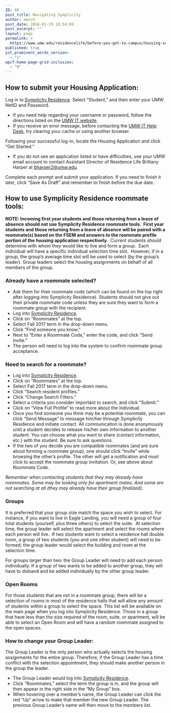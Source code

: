 ```yaml
---
ID: 68
post_title: Navigating Symplicity
author: mesch
post_date: 2016-01-29 18:54:09
post_excerpt: ""
layout: page
permalink: >
  https://www.umw.edu/residencelife/before-you-get-to-campus/housing-selection/navigating-symplicity/
published: true
yst_prominent_words_version:
  - "1"
wpcf-home-page-grid-inclusion:
  - "0"
---
```

<h2>How to submit your Housing Application:</h2>
Log in to <a href="https://umw-residence.symplicity.com">Symplicity Residence</a>. Select “Student,” and then enter your UMW NetID and Password.
<ul>
 	<li>If you need help regarding your username or password, follow the directions listed on the <a href="http://technology.umw.edu/logins">UMW IT website</a>.</li>
 	<li>If you receive an error message, before contacting the <a href="http://technology.umw.edu/helpdesk">UMW IT Help Desk</a>, try clearing your cache or using another browser.</li>
</ul>
Following your successful log-in, locate the Housing Application and click “Get Started.”
<ul>
 	<li>If you do not see an application listed or have difficulties, use your UMW email account to contact Assistant Director of Residence Life Brittany Harper at <a href="mailto:bharper2@umw.edu">bharper2@umw.edu</a>.</li>
</ul>
Complete each prompt and submit your application. If you need to finish it later, click “Save As Draft” and remember to finish before the due date.
<h2>How to use Symplicity Residence roommate tools:</h2>
<strong>NOTE: Incoming first year students and those returning from a leave of absence should not use Symplicity Residence roommate tools.  First year students and those returning from a leave of absence will be paired with a roommate(s) based on the FSEM and answers to the roommate profile portion of the housing application respectively.</strong>  Current students should determine with whom they would like to live and form a group.  Each individual will have a specific individual selection time slot.  However, if in a group, the group’s average time slot will be used to select (by the group’s leader). Group leaders select the housing assignments on behalf of all members of the group.
<h3>Already have a roommate selected?</h3>
<ul>
 	<li>Ask them for their roommate code (which can be found on the top right after logging into Symplicity Residence). Students should not give out their private roommate code unless they are sure they want to form a roommate group with the recipient.</li>
 	<li>Log into <a href="https://umw-residence.symplicity.com">Symplicity Residence</a>.</li>
 	<li>Click on “Roommates” at the top.</li>
 	<li>Select Fall 2017 term in the drop-down menu.</li>
 	<li>Click “Find someone you know.”</li>
 	<li>Next to “Enter a Roommate Code,” enter the code, and click “Send Invite.”</li>
 	<li>The person will need to log into the system to confirm roommate group acceptance.</li>
</ul>
<h3>Need to search for a roommate?</h3>
<ul>
 	<li>Log into <a href="https://umw-residence.symplicity.com">Symplicity Residence</a>.</li>
 	<li>Click on “Roommates” at the top.</li>
 	<li>Select Fall 2017 term in the drop-down menu.</li>
 	<li>Click “Search resident profiles.”</li>
 	<li>Click “Change Search Filters.”</li>
 	<li>Select a criteria you consider important to search, and click “Submit.”</li>
 	<li>Click on “View Full Profile” to read more about the individual.</li>
 	<li>Once you find someone you think may be a potential roommate, you can click “Send Message” to message him/her through Symplicity Residence and initiate contact. All communication is done anonymously until a student decides to release his/her own information to another student. You can choose what you want to share (contact information, etc.) with the student. Be sure to ask questions.</li>
 	<li>If the two of you decide you are compatible roommates (and are sure about forming a roommate group), one should click “Invite” while browsing the other’s profile. The other will get a notification and must click to accept the roommate group invitation. Or, see above about Roommate Code.</li>
</ul>
<em>Remember when contacting students that they may already have roommates. Some may be looking only for apartment mates. And some are not searching at all (they may already have their group finalized).</em>
<h3>Groups</h3>
It is preferred that your group size match the space you wish to select. For instance, if you want to live in Eagle Landing, you will need a group of four total students (yourself, plus three others) to select the suite.  At selection time, the group leader will select the apartment and select the rooms where each person will live.  If two students want to select a residence hall double room, a group of two students (you and one other student) will need to be formed; the group leader would select the building and room at the selection time.

For groups larger than two: the Group Leader will need to add each person individually. If a group of two wants to be added to another group, they will have to disband and be added individually by the other group leader.
<h3>Open Rooms</h3>
For those students that are not in a roommate group, there will be a selection of rooms in most of the residence halls that will allow any amount of students within a group to select the space. This list will be available on the main page when you log into Symplicity Residence. Those in a group that have less than the size required of the room, suite, or apartment, will be able to select an Open Room and will have a random roommate assigned to the open spaces.
<h3>How to change your Group Leader:</h3>
The Group Leader is the only person who actually selects the housing assignments for the entire group. Therefore, if the Group Leader has a time conflict with the selection appointment, they should make another person in the group the leader.
<ul>
 	<li>The Group Leader would log into <a href="https://umw-residence.symplicity.com">Symplicity Residence</a>.</li>
 	<li>Click “Roommates,” select the term the group is in, and the group will then appear in the right side in the “My Group” box.</li>
 	<li>When hovering over a member’s name, the Group Leader can click the red “Up” arrow to make that member the new Group Leader. The previous Group Leader’s name will then move to the members list.</li>
</ul>